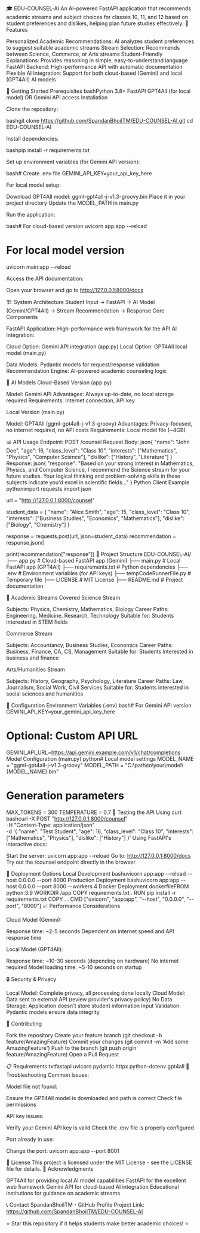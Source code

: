 🎓 EDU-COUNSEL-AI
An AI-powered FastAPI application that recommends academic streams and subject choices for classes 10, 11, and 12 based on student preferences and dislikes, helping plan future studies effectively.
🌟 Features

Personalized Academic Recommendations: AI analyzes student preferences to suggest suitable academic streams
Stream Selection: Recommends between Science, Commerce, or Arts streams
Student-Friendly Explanations: Provides reasoning in simple, easy-to-understand language
FastAPI Backend: High-performance API with automatic documentation
Flexible AI Integration: Support for both cloud-based (Gemini) and local (GPT4All) AI models

🚀 Getting Started
Prerequisites
bashPython 3.8+
FastAPI
GPT4All (for local model) OR Gemini API access
Installation

Clone the repository:

bashgit clone https://github.com/SpandanBhoiITM/EDU-COUNSEL-AI.git
cd EDU-COUNSEL-AI

Install dependencies:

bashpip install -r requirements.txt

Set up environment variables (for Gemini API version):

bash# Create .env file
GEMINI_API_KEY=your_api_key_here

For local model setup:

Download GPT4All model: ggml-gpt4all-j-v1.3-groovy.bin
Place it in your project directory
Update the MODEL_PATH in main.py


Run the application:

bash# For cloud-based version
uvicorn app:app --reload

# For local model version  
uvicorn main:app --reload

Access the API documentation:

Open your browser and go to http://127.0.0.1:8000/docs



🏗️ System Architecture
Student Input → FastAPI → AI Model (Gemini/GPT4All) → Stream Recommendation → Response
Core Components

FastAPI Application: High-performance web framework for the API
AI Integration:

Cloud Option: Gemini API integration (app.py)
Local Option: GPT4All local model (main.py)


Data Models: Pydantic models for request/response validation
Recommendation Engine: AI-powered academic counseling logic

🤖 AI Models
Cloud-Based Version (app.py)

Model: Gemini API
Advantages: Always up-to-date, no local storage required
Requirements: Internet connection, API key

Local Version (main.py)

Model: GPT4All (ggml-gpt4all-j-v1.3-groovy)
Advantages: Privacy-focused, no internet required, no API costs
Requirements: Local model file (~4GB)

📊 API Usage
Endpoint: POST /counsel
Request Body:
json{
    "name": "John Doe",
    "age": 16,
    "class_level": "Class 10",
    "interests": ["Mathematics", "Physics", "Computer Science"],
    "dislike": ["History", "Literature"]
}
Response:
json{
    "response": "Based on your strong interest in Mathematics, Physics, and Computer Science, I recommend the Science stream for your future studies. Your logical thinking and problem-solving skills in these subjects indicate you'd excel in scientific fields..."
}
Python Client Example
pythonimport requests
import json

url = "http://127.0.0.1:8000/counsel"

student_data = {
    "name": "Alice Smith",
    "age": 15,
    "class_level": "Class 10",
    "interests": ["Business Studies", "Economics", "Mathematics"],
    "dislike": ["Biology", "Chemistry"]
}

response = requests.post(url, json=student_data)
recommendation = response.json()

print(recommendation["response"])
📁 Project Structure
EDU-COUNSEL-AI/
├── app.py                     # Cloud-based FastAPI app (Gemini)
├── main.py                    # Local FastAPI app (GPT4All)
├── requirements.txt           # Python dependencies
├── .env                       # Environment variables (for API keys)
├── tempCodeRunnerFile.py      # Temporary file
├── LICENSE                    # MIT License
├── README.md                  # Project documentation

🎯 Academic Streams Covered
Science Stream

Subjects: Physics, Chemistry, Mathematics, Biology
Career Paths: Engineering, Medicine, Research, Technology
Suitable for: Students interested in STEM fields

Commerce Stream

Subjects: Accountancy, Business Studies, Economics
Career Paths: Business, Finance, CA, CS, Management
Suitable for: Students interested in business and finance

Arts/Humanities Stream

Subjects: History, Geography, Psychology, Literature
Career Paths: Law, Journalism, Social Work, Civil Services
Suitable for: Students interested in social sciences and humanities

🔧 Configuration
Environment Variables (.env)
bash# For Gemini API version
GEMINI_API_KEY=your_gemini_api_key_here

# Optional: Custom API URL
GEMINI_API_URL=https://api.gemini.example.com/v1/chat/completions
Model Configuration (main.py)
python# Local model settings
MODEL_NAME = "ggml-gpt4all-j-v1.3-groovy"
MODEL_PATH = "C:\\path\\to\\your\\model\\{MODEL_NAME}.bin"

# Generation parameters
MAX_TOKENS = 300
TEMPERATURE = 0.7
🧪 Testing the API
Using curl:
bashcurl -X POST "http://127.0.0.1:8000/counsel" \
     -H "Content-Type: application/json" \
     -d '{
       "name": "Test Student",
       "age": 16,
       "class_level": "Class 10",
       "interests": ["Mathematics", "Physics"],
       "dislike": ["History"]
     }'
Using FastAPI's interactive docs:

Start the server: uvicorn app:app --reload
Go to: http://127.0.0.1:8000/docs
Try out the /counsel endpoint directly in the browser

🚀 Deployment Options
Local Development
bashuvicorn app:app --reload --host 0.0.0.0 --port 8000
Production Deployment
bashuvicorn app:app --host 0.0.0.0 --port 8000 --workers 4
Docker Deployment
dockerfileFROM python:3.9
WORKDIR /app
COPY requirements.txt .
RUN pip install -r requirements.txt
COPY . .
CMD ["uvicorn", "app:app", "--host", "0.0.0.0", "--port", "8000"]
📈 Performance Considerations

Cloud Model (Gemini):

Response time: ~2-5 seconds
Dependent on internet speed and API response time


Local Model (GPT4All):

Response time: ~10-30 seconds (depending on hardware)
No internet required
Model loading time: ~5-10 seconds on startup



🔒 Security & Privacy

Local Model: Complete privacy, all processing done locally
Cloud Model: Data sent to external API (review provider's privacy policy)
No Data Storage: Application doesn't store student information
Input Validation: Pydantic models ensure data integrity

🤝 Contributing

Fork the repository
Create your feature branch (git checkout -b feature/AmazingFeature)
Commit your changes (git commit -m 'Add some AmazingFeature')
Push to the branch (git push origin feature/AmazingFeature)
Open a Pull Request

📋 Requirements
txtfastapi
uvicorn
pydantic
httpx
python-dotenv
gpt4all
🐛 Troubleshooting
Common Issues:

Model file not found:

Ensure the GPT4All model is downloaded and path is correct
Check file permissions


API key issues:

Verify your Gemini API key is valid
Check the .env file is properly configured


Port already in use:

Change the port: uvicorn app:app --port 8001



📝 License
This project is licensed under the MIT License - see the LICENSE file for details.
🙏 Acknowledgments

GPT4All for providing local AI model capabilities
FastAPI for the excellent web framework
Gemini API for cloud-based AI integration
Educational institutions for guidance on academic streams

📞 Contact
SpandanBhoiITM - GitHub Profile
Project Link: https://github.com/SpandanBhoiITM/EDU-COUNSEL-AI

⭐ Star this repository if it helps students make better academic choices! ⭐
